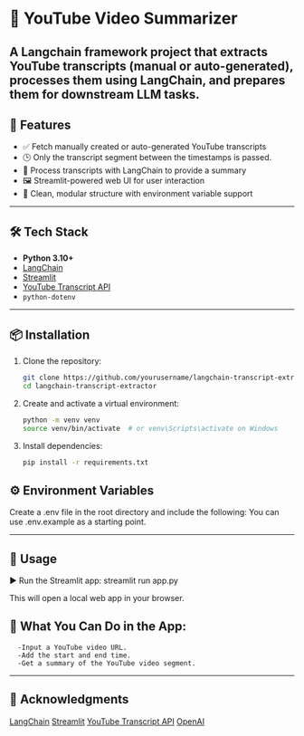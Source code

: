 # 🧠 YouTube Video Summarizer
A Langchain framework project that extracts YouTube transcripts (manual or auto-generated), processes them using LangChain, and prepares them for downstream LLM tasks.
---

## 🚀 Features

- ✅ Fetch manually created or auto-generated YouTube transcripts
- 🕒 Only the transcript segment between the timestamps is passed.
- 🧠 Process transcripts with LangChain to provide a summary
- 🖼️ Streamlit-powered web UI for user interaction
- 📁 Clean, modular structure with environment variable support

---

## 🛠 Tech Stack

- **Python 3.10+**
- [LangChain](https://github.com/langchain-ai/langchain)
- [Streamlit](https://streamlit.io/)
- [YouTube Transcript API](https://github.com/jdepoix/youtube-transcript-api)
- `python-dotenv`

---

## 📦 Installation

1. Clone the repository:
   ```bash
   git clone https://github.com/yourusername/langchain-transcript-extractor.git
   cd langchain-transcript-extractor

2. Create and activate a virtual environment:
   ```bash
   python -m venv venv
   source venv/bin/activate  # or venv\Scripts\activate on Windows

3. Install dependencies:
   ```bash
   pip install -r requirements.txt

## ⚙️ Environment Variables
   Create a .env file in the root directory and include the following:
   You can use .env.example as a starting point.

---

## 🧪 Usage
   ▶️ Run the Streamlit app:
   streamlit run app.py
   
   This will open a local web app in your browser.

## 🧠 What You Can Do in the App:
      -Input a YouTube video URL.
      -Add the start and end time.
      -Get a summary of the YouTube video segment.

---

## 🙌 Acknowledgments
   [LangChain](https://github.com/langchain-ai/langchain)
   [Streamlit](https://streamlit.io/)
   [YouTube Transcript API](https://github.com/jdepoix/youtube-transcript-api)
   [OpenAI](https://openai.com/)
